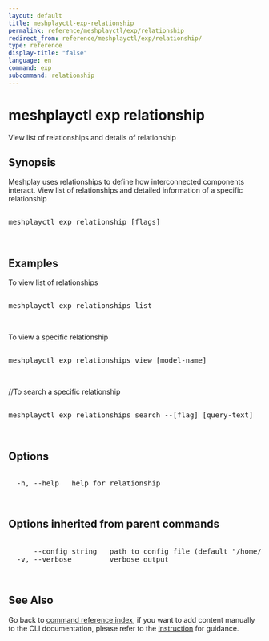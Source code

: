 ```yaml
---
layout: default
title: meshplayctl-exp-relationship
permalink: reference/meshplayctl/exp/relationship
redirect_from: reference/meshplayctl/exp/relationship/
type: reference
display-title: "false"
language: en
command: exp
subcommand: relationship
---
```


# meshplayctl exp relationship

View list of relationships and details of relationship

## Synopsis

Meshplay uses relationships to define how interconnected components interact. View list of relationships and detailed information of a specific relationship
<pre class='codeblock-pre'>
<div class='codeblock'>
meshplayctl exp relationship [flags]

</div>
</pre> 

## Examples

To view list of relationships
<pre class='codeblock-pre'>
<div class='codeblock'>
meshplayctl exp relationships list

</div>
</pre> 

To view a specific relationship
<pre class='codeblock-pre'>
<div class='codeblock'>
meshplayctl exp relationships view [model-name]

</div>
</pre> 

//To search a specific relationship
<pre class='codeblock-pre'>
<div class='codeblock'>
meshplayctl exp relationships search --[flag] [query-text]

</div>
</pre> 

## Options

<pre class='codeblock-pre'>
<div class='codeblock'>
  -h, --help   help for relationship

</div>
</pre>

## Options inherited from parent commands

<pre class='codeblock-pre'>
<div class='codeblock'>
      --config string   path to config file (default "/home/runner/.meshplay/config.yaml")
  -v, --verbose         verbose output

</div>
</pre>

## See Also

Go back to [command reference index](/reference/meshplayctl/), if you want to add content manually to the CLI documentation, please refer to the [instruction](/project/contributing/contributing-cli#preserving-manually-added-documentation) for guidance.
